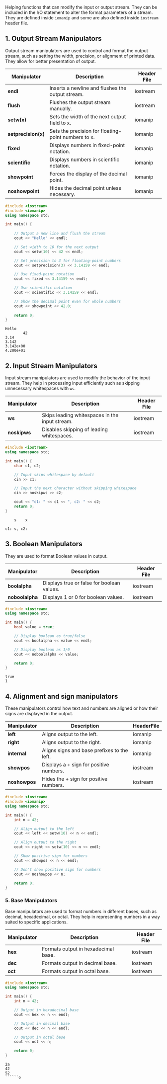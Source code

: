 Helping functions that can modify the input or output stream. They can be included in the I/O statement to alter the format parameters of a stream. They are defined inside `iomanip` and some are also defined inside `iostream` header file.

## 1. Output Stream Manipulators

Output stream manipulators are used to control and format the output stream, such as setting the width, precision, or alignment of printed data. They allow for better presentation of output.

| Manipulator             | Description                                         | Header File |
| ----------------------- | --------------------------------------------------- | ----------- |
| **endl**                | Inserts a newline and flushes the output stream.    | iostream    |
| **flush**               | Flushes the output stream manually.                 | iostream    |
| **setw(x)**             | Sets the width of the next output field to x.       | iomanip     |
| ****setprecision(x)**** | Sets the precision for floating-point numbers to x. | iomanip     |
| ****fixed****           | Displays numbers in fixed-point notation.           | iomanip     |
| ****scientific****      | Displays numbers in scientific notation.            | iomanip     |
| ****showpoint****       | Forces the display of the decimal point.            | iomanip     |
| ****noshowpoint****     | Hides the decimal point unless necessary.           | iomanip     |
```c++
#include <iostream>
#include <iomanip>
using namespace std;

int main() {
  
    // Output a new line and flush the stream
    cout << "Hello" << endl;

    // Set width to 10 for the next output
    cout << setw(10) << 42 << endl;

    // Set precision to 3 for floating-point numbers
    cout << setprecision(3) << 3.14159 << endl;

    // Use fixed-point notation
    cout << fixed << 3.14159 << endl;

    // Use scientific notation
    cout << scientific << 3.14159 << endl;

    // Show the decimal point even for whole numbers
    cout << showpoint << 42.0;
    
    return 0;
}
```
```OUTPUT
Hello
        42
3.14
3.142
3.142e+00
4.200e+01
```
## 2. Input Stream Manipulators
Input stream manipulators are used to modify the behavior of the input stream. They help in processing input efficiently such as skipping unnecessary whitespaces with `ws`.

| ****Manipulator**** | ****Description****                            | ****Header File**** |
| ------------------- | ---------------------------------------------- | ------------------- |
| ****ws****          | Skips leading whitespaces in the input stream. | iostream            |
| ****noskipws****    | Disables skipping of leading whitespaces.      | iostream            |
```c++
#include <iostream>
using namespace std;

int main() {
    char c1, c2;

    // Input skips whitespace by default
    cin >> c1;  

    // Input the next character without skipping whitespace
    cin >> noskipws >> c2;  

    cout << "c1: " << c1 << ", c2: " << c2;
    return 0;
}
```
```INPUT
    s    x
```
```OUTPUT
c1: s, c2:
```

## 3. Boolean Manipulators
They are used to format Boolean values in output.

| ****Manipulator**** | ****Description****                        | ****Header File**** |
| ------------------- | ------------------------------------------ | ------------------- |
| ****boolalpha****   | Displays true or false for boolean values. | iostream            |
| ****noboolalpha**** | Displays 1 or 0 for boolean values.        | iostream            |
```c++
#include <iostream>
using namespace std;

int main() {
    bool value = true;

    // Display boolean as true/false
    cout << boolalpha << value << endl;

    // Display boolean as 1/0
    cout << noboolalpha << value;

    return 0;
}
```
```OUTPUT
true
1
```

## 4. Alignment and sign manipulators
These manipulators control how text and numbers are aligned or how their signs are displayed in the output.

| ****Manipulator**** | ****Description****                         | ****HeaderFile**** |
| ------------------- | ------------------------------------------- | ------------------ |
| ****left****        | Aligns output to the left.                  | iomanip            |
| ****right****       | Aligns output to the right.                 | iomanip            |
| ****internal****    | Aligns signs and base prefixes to the left. | iomanip            |
| ****showpos****     | Displays a + sign for positive numbers.     | iostream           |
| ****noshowpos****   | Hides the + sign for positive numbers.      | iostream           |
```c++
#include <iostream>
#include <iomanip>
using namespace std;

int main() {
    int n = 42;

    // Align output to the left
    cout << left << setw(10) << n << endl;

    // Align output to the right
    cout << right << setw(10) << n << endl;

    // Show positive sign for numbers
    cout << showpos << n << endl;

    // Don't show positive sign for numbers
    cout << noshowpos << n;

    return 0;
}


```
### 5. Base Manipulators
Base manipulators are used to format numbers in different bases, such as decimal, hexadecimal, or octal. They help in representing numbers in a way suited to specific applications.

| ****Manipulator**** | ****Description****                 | ****Header File**** |
| ------------------- | ----------------------------------- | ------------------- |
| ****hex****         | Formats output in hexadecimal base. | iostream            |
| ****dec****         | Formats output in decimal base.     | iostream            |
| ****oct****         | Formats output in octal base.       | iostream            |
```c++
#include <iostream>
using namespace std;

int main() {
    int n = 42;

    // Output in hexadecimal base
    cout << hex << n << endl;

    // Output in decimal base
    cout << dec << n << endl;

    // Output in octal base
    cout << oct << n;

    return 0;
}
```
```OUTPUT
2a
42
52
``````o
```